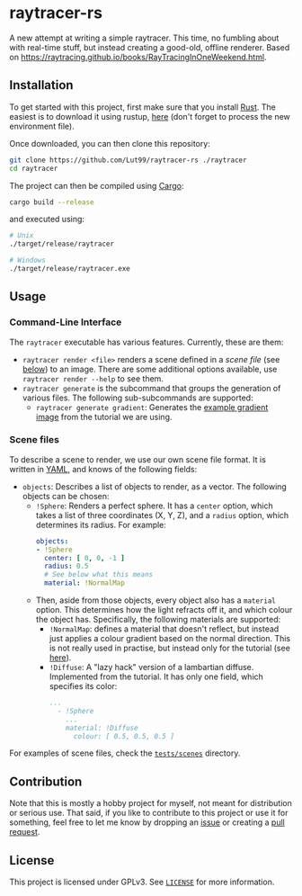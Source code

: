 # raytracer-rs
A new attempt at writing a simple raytracer. This time, no fumbling about with real-time stuff, but instead creating a good-old, offline renderer. Based on <https://raytracing.github.io/books/RayTracingInOneWeekend.html>.


## Installation
To get started with this project, first make sure that you install [Rust](https://rust.org). The easiest is to download it using rustup, [here](https://rustup.rs/) (don't forget to process the new environment file).

Once downloaded, you can then clone this repository:
```bash
git clone https://github.com/Lut99/raytracer-rs ./raytracer
cd raytracer
```

The project can then be compiled using [Cargo](https://crates.io/):
```bash
cargo build --release
```
and executed using:
```bash
# Unix
./target/release/raytracer
```
```bash
# Windows
./target/release/raytracer.exe
```


## Usage

### Command-Line Interface
The `raytracer` executable has various features. Currently, these are them:
- `raytracer render <file>` renders a scene defined in a _scene file_ (see [below](#scene-files)) to an image. There are some additional options available, use `raytracer render --help` to see them.
- `raytracer generate` is the subcommand that groups the generation of various files. The following sub-subcommands are supported:
  - `raytracer generate gradient`: Generates the [example gradient image](https://raytracing.github.io/books/RayTracingInOneWeekend.html#outputanimage/creatinganimagefile) from the tutorial we are using.

### Scene files
To describe a scene to render, we use our own scene file format. It is written in [YAML](https://yaml.org), and knows of the following fields:
- `objects`: Describes a list of objects to render, as a vector. The following objects can be chosen:
  - `!Sphere`: Renders a perfect sphere. It has a `center` option, which takes a list of three coordinates (X, Y, Z), and a `radius` option, which determines its radius. For example:
    ```yaml
    objects:
    - !Sphere
      center: [ 0, 0, -1 ]
      radius: 0.5
      # See below what this means
      material: !NormalMap
    ```
  - Then, aside from those objects, every object also has a `material` option. This determines how the light refracts off it, and which colour the object has. Specifically, the following materials are supported:
    - `!NormalMap`: defines a material that doesn't reflect, but instead just applies a colour gradient based on the normal direction. This is not really used in practise, but instead only for the tutorial (see [here](https://raytracing.github.io/books/RayTracingInOneWeekend.html#surfacenormalsandmultipleobjects/commonconstantsandutilityfunctions)).
    - `!Diffuse`: A "lazy hack" version of a lambartian diffuse. Implemented from the tutorial. It has only one field, which specifies its color:
      ```yaml
      ...
        - !Sphere
          ...
          material: !Diffuse
            colour: [ 0.5, 0.5, 0.5 ]
      ```

For examples of scene files, check the [`tests/scenes`](./tests/scenes/) directory.


## Contribution
Note that this is mostly a hobby project for myself, not meant for distribution or serious use. That said, if you like to contribute to this project or use it for something, feel free to let me know by dropping an [issue](https://gihub.com/Lut99/raytracer-rs/issues) or creating a [pull request](https://github.com/Lut99/raytracer-rs/pulls).


## License
This project is licensed under GPLv3. See [`LICENSE`](./LICENSE) for more information.
